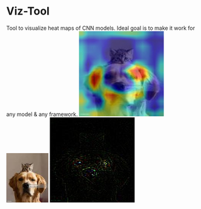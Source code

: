 # Viz-Tool
Tool to visualize heat maps of CNN models. Ideal goal is to make it work for any model &amp; any framework.
![alt text](https://github.com/gitlost-murali/Viz-Tool/blob/master/cam.jpg)
![alt text](https://github.com/gitlost-murali/Viz-Tool/blob/master/dog_cat.jpeg)
![alt text](https://github.com/gitlost-murali/Viz-Tool/blob/master/gb.jpg)
